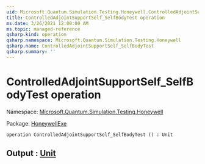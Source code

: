 ```yaml
---
uid: Microsoft.Quantum.Simulation.Testing.Honeywell.ControlledAdjointSupportSelf_SelfBodyTest
title: ControlledAdjointSupportSelf_SelfBodyTest operation
ms.date: 3/26/2021 12:00:00 AM
ms.topic: managed-reference
qsharp.kind: operation
qsharp.namespace: Microsoft.Quantum.Simulation.Testing.Honeywell
qsharp.name: ControlledAdjointSupportSelf_SelfBodyTest
qsharp.summary: ''
---
```


# ControlledAdjointSupportSelf_SelfBodyTest operation

Namespace: [Microsoft.Quantum.Simulation.Testing.Honeywell](xref:Microsoft.Quantum.Simulation.Testing.Honeywell)

Package: [HoneywellExe](https://nuget.org/packages/HoneywellExe)




```qsharp
operation ControlledAdjointSupportSelf_SelfBodyTest () : Unit
```


## Output : [Unit](xref:microsoft.quantum.lang-ref.unit)

